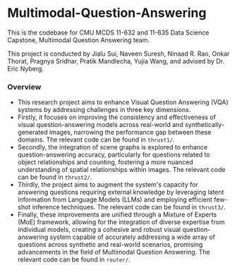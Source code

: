 # Multimodal-Question-Answering

This is the codebase for CMU MCDS 11-632 and 11-635 Data Science Capstone, Multimodal Question Answering team.

This project is conducted by Jialu Sui, Naveen Suresh, Ninaad R. Rao, Onkar Thorat, Pragnya Sridhar, Pratik Mandlecha, Yujia Wang, and advised by Dr. Eric Nyberg.

### Overview
* This research project aims to enhance Visual Question Answering (VQA) systems by addressing challenges in three key dimensions.
* Firstly, it focuses on improving the consistency and effectiveness of visual question-answering models across real-world and synthetically-generated images, narrowing the performance gap between these domains. The relevant code can be found in `thrust1/`.
* Secondly, the integration of scene graphs is explored to enhance question-answering accuracy, particularly for questions related to object relationships and counting, fostering a more nuanced understanding of spatial relationships within images. The relevant code can be found in `thrust2/`.
* Thirdly, the project aims to augment the system's capacity for answering questions requiring external knowledge by leveraging latent information from Language Models (LLMs) and employing efficient few-shot inference techniques. The relevant code can be found in `thrust3/`.
* Finally, these improvements are unified through a Mixture of Experts (MoE) framework, allowing for the integration of diverse expertise from individual models, creating a cohesive and robust visual question-answering system capable of accurately addressing a wide array of questions across synthetic and real-world scenarios, promising advancements in the field of Multimodal Question Answering. The relevant code can be found in `router/`.

